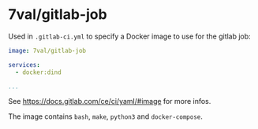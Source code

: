 # 7val/gitlab-job

Used in `.gitlab-ci.yml` to specify a Docker image to use for the gitlab job:

```yml
image: 7val/gitlab-job

services:
  - docker:dind

...
```
See https://docs.gitlab.com/ce/ci/yaml/#image for more infos.

The image contains `bash`, `make`, `python3` and `docker-compose`.
